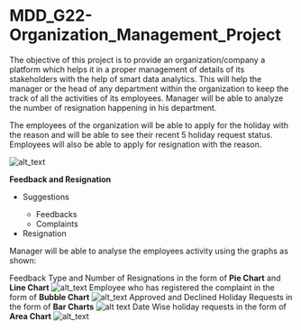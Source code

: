 # MDD_G22-Organization_Management_Project
The objective of this project is to provide an organization/company a platform which helps it in a proper management of details of its stakeholders with the help of smart data analytics. This will help the manager or the head of any department within the organization to keep the track of all the activities of its employees. Manager will be able to analyze the number of resignation happening in his department.  

The employees of the organization will be able to apply for the holiday with the reason and will be able to see their recent 5 holiday request status. Employees will also be able to apply for resignation with the reason.


![alt_text](https://raw.githubusercontent.com/rishabhgoel9797/MDD_G22-Organization_Management_Project/master/image4.PNG)

<b>Feedback and Resignation</b>
<ul>
 <li>Suggestions</li>
 <ul>
  <li>Feedbacks</li>
  <li>Complaints</li>
 </ul>
  <li>Resignation</li>
 </ul>
 Manager will be able to analyse the employees activity using the graphs as shown:
 
 Feedback Type and Number of Resignations in the form of <b>Pie Chart</b> and <b>Line Chart</b>
![alt_text](https://raw.githubusercontent.com/rishabhgoel9797/MDD_G22-Organization_Management_Project/master/image5.PNG)
 Employee who has registered the complaint in the form of <b>Bubble Chart</b>
![alt_text](https://raw.githubusercontent.com/rishabhgoel9797/MDD_G22-Organization_Management_Project/master/image2.PNG)
 Approved and Declined Holiday Requests in the form of <b>Bar Charts</b>
![alt text](https://raw.githubusercontent.com/rishabhgoel9797/MDD_G22-Organization_Management_Project/master/image1.PNG)
 Date Wise holiday requests in the form of <b>Area Chart</b>
![alt_text](https://raw.githubusercontent.com/rishabhgoel9797/MDD_G22-Organization_Management_Project/master/image3.PNG)
